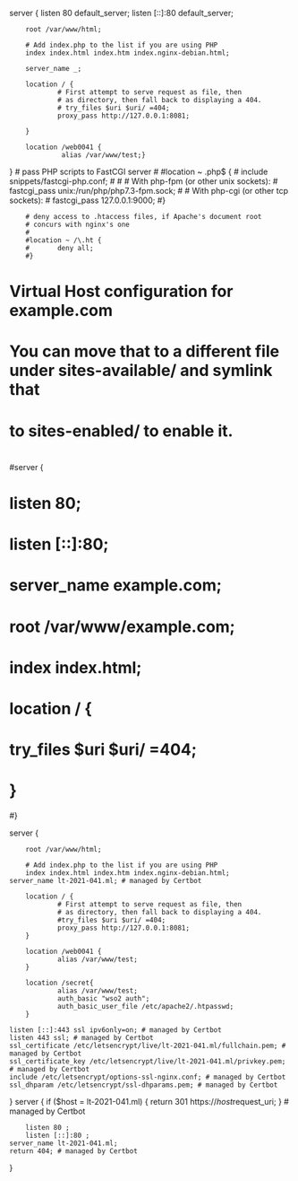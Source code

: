 
server {
        listen 80 default_server;
        listen [::]:80 default_server;

        root /var/www/html;

        # Add index.php to the list if you are using PHP
        index index.html index.htm index.nginx-debian.html;

        server_name _;

        location / {
                # First attempt to serve request as file, then
                # as directory, then fall back to displaying a 404.
                # try_files $uri $uri/ =404;
                proxy_pass http://127.0.0.1:8081;

        }
        
        location /web0041 {
                 alias /var/www/test;}


}       # pass PHP scripts to FastCGI server
        #
        #location ~ \.php$ {
        #       include snippets/fastcgi-php.conf;
        #
        #       # With php-fpm (or other unix sockets):
        #       fastcgi_pass unix:/run/php/php7.3-fpm.sock;
        #       # With php-cgi (or other tcp sockets):
        #       fastcgi_pass 127.0.0.1:9000;
        #}

        # deny access to .htaccess files, if Apache's document root
        # concurs with nginx's one
        #
        #location ~ /\.ht {
        #       deny all;
        #}

# Virtual Host configuration for example.com
#
# You can move that to a different file under sites-available/ and symlink that
# to sites-enabled/ to enable it.
#
#server {
#       listen 80;
#       listen [::]:80;
#
#       server_name example.com;
#
#       root /var/www/example.com;
#       index index.html;
#
#       location / {
#               try_files $uri $uri/ =404;
#       }
#}

server {


        root /var/www/html;

        # Add index.php to the list if you are using PHP
        index index.html index.htm index.nginx-debian.html;
    server_name lt-2021-041.ml; # managed by Certbot

        location / {
                # First attempt to serve request as file, then
                # as directory, then fall back to displaying a 404.
                #try_files $uri $uri/ =404;
                proxy_pass http://127.0.0.1:8081;  
        }
        
        location /web0041 {
                alias /var/www/test;
        } 

        location /secret{
                alias /var/www/test;
                auth_basic "wso2 auth";
                auth_basic_user_file /etc/apache2/.htpasswd;
        }

    listen [::]:443 ssl ipv6only=on; # managed by Certbot
    listen 443 ssl; # managed by Certbot
    ssl_certificate /etc/letsencrypt/live/lt-2021-041.ml/fullchain.pem; # managed by Certbot
    ssl_certificate_key /etc/letsencrypt/live/lt-2021-041.ml/privkey.pem; # managed by Certbot
    include /etc/letsencrypt/options-ssl-nginx.conf; # managed by Certbot
    ssl_dhparam /etc/letsencrypt/ssl-dhparams.pem; # managed by Certbot

}
server {
    if ($host = lt-2021-041.ml) {
        return 301 https://$host$request_uri;
    } # managed by Certbot


        listen 80 ;
        listen [::]:80 ;
    server_name lt-2021-041.ml;
    return 404; # managed by Certbot


}
